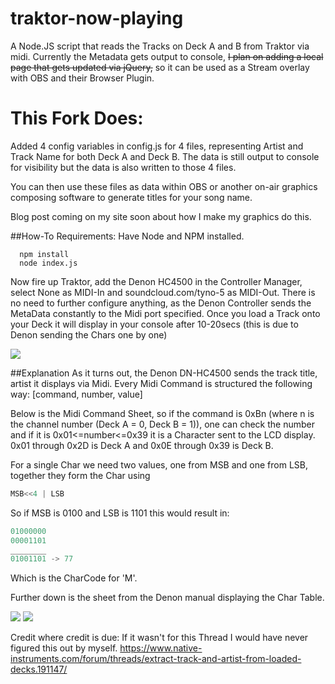 # traktor-now-playing
A Node.JS script that reads the Tracks on Deck A and B from Traktor via midi.
Currently the Metadata gets output to console, ~~I plan on adding a local page that gets updated via jQuery,~~
so it can be used as a Stream overlay with OBS and their Browser Plugin.

# This Fork Does:
Added 4 config variables in config.js for 4 files, representing Artist and Track Name for both Deck A and Deck B.
The data is still output to console for visibility but the data is also written to those 4 files.

You can then use these files as data within OBS or another on-air graphics composing software to generate titles for your song name.

Blog post coming on my site soon about how I make my graphics do this.

##How-To
Requirements: Have Node and NPM installed.

```shell
  npm install
  node index.js
```
Now fire up Traktor, add the Denon HC4500 in the Controller Manager, select None as MIDI-In and soundcloud.com/tyno-5 as MIDI-Out.
There is no need to further configure anything, as the Denon Controller sends the MetaData constantly to the Midi port specified.
Once you load a Track onto your Deck it will display in your console after 10-20secs (this is due to Denon sending the Chars one by one)

<img src="readme-img/traktor_setup.jpg?raw=true"/>

##Explanation
As it turns out, the Denon DN-HC4500 sends the track title, artist it displays via Midi. 
Every Midi Command is structured the following way: [command, number, value]

Below is the Midi Command Sheet, so if the command is 0xBn (where n is the channel number (Deck A = 0, Deck B = 1)), one can check the number and if it is 0x01<=number<=0x39 it is a Character sent to the LCD display. 0x01 through 0x2D is Deck A and 0x0E through 0x39 is Deck B.

For a single Char we need two values, one from MSB and one from LSB, together they form the Char using 
```javascript
MSB<<4 | LSB
```
So if MSB is 0100 and LSB is 1101 this would result in:
```javascript
01000000
00001101
________
01001101 -> 77
````

Which is the CharCode for 'M'.

Further down is the sheet from the Denon manual displaying the Char Table.

<img src="readme-img/denon_midi_commands.jpg?raw=true"/>
<img src="readme-img/denon_chars.jpg?raw=true"/>


Credit where credit is due:
If it wasn't for this Thread I would have never figured this out by myself. 
https://www.native-instruments.com/forum/threads/extract-track-and-artist-from-loaded-decks.191147/
